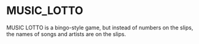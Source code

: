 # MUSIC_LOTTO
 MUSIC LOTTO is a bingo-style game, but instead of numbers on the slips, the names of songs and artists are on the slips.

